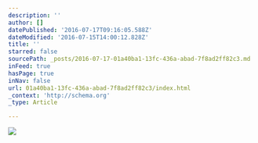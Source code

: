 ```yaml
---
description: ''
author: []
datePublished: '2016-07-17T09:16:05.588Z'
dateModified: '2016-07-15T14:00:12.828Z'
title: ''
starred: false
sourcePath: _posts/2016-07-17-01a40ba1-13fc-436a-abad-7f8ad2ff82c3.md
inFeed: true
hasPage: true
inNav: false
url: 01a40ba1-13fc-436a-abad-7f8ad2ff82c3/index.html
_context: 'http://schema.org'
_type: Article

---
```

![](https://the-grid-user-content.s3-us-west-2.amazonaws.com/9ff20249-16f1-4acc-b8ef-c44806bab69d.jpg)